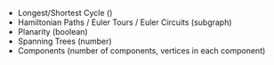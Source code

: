 - Longest/Shortest Cycle ()
- Hamiltonian Paths / Euler Tours / Euler Circuits (subgraph)
- Planarity (boolean)
- Spanning Trees (number)
- Components (number of components, vertices in each component)
